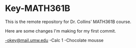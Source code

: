 # Key-MATH361B
This is the remote repository for Dr. Collins' MATH361B course.

Here are some changes I'm making for my first commit.

-okey@mail.umw.edu
-Calc 1
-Chocolate mousse